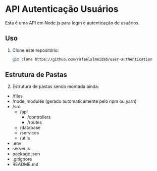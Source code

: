 # API Autenticação Usuários

Esta é uma API em Node.js para login e autenticação de usuários.

## Uso

1. Clone este repositório:

   ```bash
   git clone https://github.com/rafaelalmeidab/user-authentication


## Estrutura de Pastas

2. Estrutura de pastas sendo montada ainda:
- /files
- /node_modules (gerado automaticamente pelo npm ou yarn)
- /src
   - /api
     - /controllers
     - /routes
  - /database
  - /services
  - /utils
- .env
- server.js
- package.json
- .gitignore
- README.md
